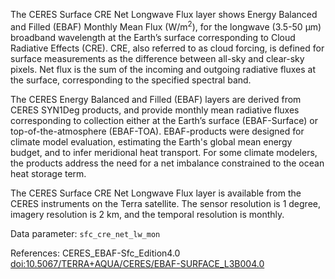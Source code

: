 The CERES Surface CRE Net Longwave Flux layer shows Energy Balanced and Filled (EBAF) Monthly Mean Flux (W/m<sup>2</sup>), for the longwave (3.5-50 µm) broadband wavelength at the Earth’s surface corresponding to Cloud Radiative Effects (CRE). CRE, also referred to as cloud forcing, is defined for surface measurements as the difference between all-sky and clear-sky pixels. Net flux is the sum of the incoming and outgoing radiative fluxes at the surface, corresponding to the specified spectral band.

The CERES Energy Balanced and Filled (EBAF) layers are derived from CERES SYN1Deg products, and provide monthly mean radiative fluxes corresponding to collection either at the Earth’s surface (EBAF-Surface) or top-of-the-atmosphere (EBAF-TOA). EBAF-products were designed for climate model evaluation, estimating the Earth's global mean energy budget, and to infer meridional heat transport. For some climate modelers, the products address the need for a net imbalance constrained to the ocean heat storage term.

The CERES Surface CRE Net Longwave Flux layer is available from the CERES instruments on the Terra satellite. The sensor resolution is 1 degree, imagery resolution is 2 km, and the temporal resolution is monthly.

Data parameter: `sfc_cre_net_lw_mon`

References: CERES_EBAF-Sfc_Edition4.0 [doi:10.5067/TERRA+AQUA/CERES/EBAF-SURFACE_L3B004.0](https://doi.org/10.5067/TERRA+AQUA/CERES/EBAF-SURFACE_L3B004.0)
